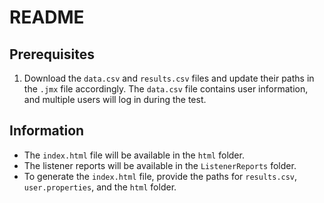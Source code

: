 # README

## Prerequisites
1. Download the `data.csv` and `results.csv` files and update their paths in the `.jmx` file accordingly. The `data.csv` file contains user information, and multiple users will log in during the test.

## Information
- The `index.html` file will be available in the `html` folder.
- The listener reports will be available in the `ListenerReports` folder.
- To generate the `index.html` file, provide the paths for `results.csv`, `user.properties`, and the `html` folder.
